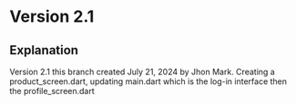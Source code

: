 # Version 2.1 

## Explanation 

Version 2.1 this branch created July 21, 2024 by Jhon Mark. Creating a product_screen.dart, updating main.dart which is the log-in interface then the profile_screen.dart  